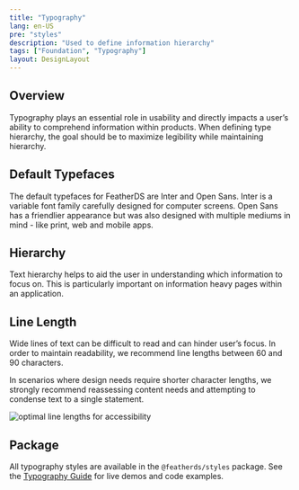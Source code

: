 ```yaml
---
title: "Typography"
lang: en-US
pre: "styles"
description: "Used to define information hierarchy"
tags: ["Foundation", "Typography"]
layout: DesignLayout
---
```


## Overview

Typography plays an essential role in usability and directly impacts a user’s ability to comprehend information within products. When defining type hierarchy, the goal should be to maximize legibility while maintaining hierarchy.

## Default Typefaces

The default typefaces for FeatherDS are Inter and Open Sans. Inter is a variable font family carefully designed for computer screens. Open Sans has a friendlier appearance but was also designed with multiple mediums in mind - like print, web and mobile apps.

## Hierarchy

Text hierarchy helps to aid the user in understanding which information to focus on. This is particularly important on information heavy pages within an application.

<Typography-Styles/>

## Line Length

Wide lines of text can be difficult to read and can hinder user’s focus. In order to maintain readability, we recommend line lengths between 60 and 90 characters.

In scenarios where design needs require shorter character lengths, we strongly recommend reassessing content needs and attempting to condense text to a single statement.

<img :src="$withBase('/assets/foundation/styles/LineLength.png')" alt="optimal line lengths for accessibility" />

## Package

All typography styles are available in the `@featherds/styles` package. See the [Typography Guide](/Components/Typography/) for live demos and code examples.

